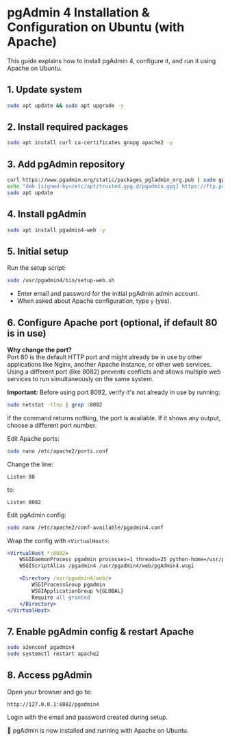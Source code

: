 # pgAdmin 4 Installation & Configuration on Ubuntu (with Apache)

This guide explains how to install pgAdmin 4, configure it, and run it using Apache on Ubuntu.

## 1. Update system
```bash
sudo apt update && sudo apt upgrade -y
```

## 2. Install required packages
```bash
sudo apt install curl ca-certificates gnupg apache2 -y
```

## 3. Add pgAdmin repository
```bash
curl https://www.pgadmin.org/static/packages_pgladmin_org.pub | sudo gpg --dearmor -o /etc/apt/trusted.gpg.d/pgadmin.gpg
echo "deb [signed-by=/etc/apt/trusted.gpg.d/pgadmin.gpg] https://ftp.postgresql.org/pub/pgadmin/pgadmin4/apt/$(lsb_release -cs) pgadmin4 main" | sudo tee /etc/apt/sources.list.d/pgadmin4.list
sudo apt update
```

## 4. Install pgAdmin
```bash
sudo apt install pgadmin4-web -y
```

## 5. Initial setup

Run the setup script:
```bash
sudo /usr/pgadmin4/bin/setup-web.sh
```

- Enter email and password for the initial pgAdmin admin account.
- When asked about Apache configuration, type `y` (yes).

## 6. Configure Apache port (optional, if default 80 is in use)

**Why change the port?**  
Port 80 is the default HTTP port and might already be in use by other applications like Nginx, another Apache instance, or other web services. Using a different port (like 8082) prevents conflicts and allows multiple web services to run simultaneously on the same system.

**Important:** Before using port 8082, verify it's not already in use by running:
```bash
sudo netstat -tlnp | grep :8082
```
If the command returns nothing, the port is available. If it shows any output, choose a different port number.

Edit Apache ports:
```bash
sudo nano /etc/apache2/ports.conf
```

Change the line:
```
Listen 80
```

to:
```
Listen 8082
```

Edit pgAdmin config:
```bash
sudo nano /etc/apache2/conf-available/pgadmin4.conf
```

Wrap the config with `<VirtualHost>`:
```apache
<VirtualHost *:8082>
    WSGIDaemonProcess pgadmin processes=1 threads=25 python-home=/usr/pgadmin4/venv
    WSGIScriptAlias /pgadmin4 /usr/pgadmin4/web/pgAdmin4.wsgi

    <Directory /usr/pgadmin4/web/>
        WSGIProcessGroup pgadmin
        WSGIApplicationGroup %{GLOBAL}
        Require all granted
    </Directory>
</VirtualHost>
```

## 7. Enable pgAdmin config & restart Apache
```bash
sudo a2enconf pgadmin4
sudo systemctl restart apache2
```

## 8. Access pgAdmin

Open your browser and go to:
```
http://127.0.0.1:8082/pgadmin4
```

Login with the email and password created during setup.

 pgAdmin is now installed and running with Apache on Ubuntu.